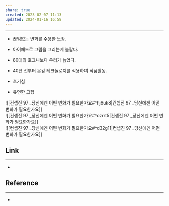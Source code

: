 ```yaml
---
share: true
created: 2023-02-07 11:13
updated: 2024-01-16 16:58
---
```


---
- 끊임없는 변화를 수용한 노장.
- 아이패드로 그림을 그리는게 놀랍다.
- 80대의 호크니보다 우리가 늙었다.

- 40년 전부터 온갖 테크놀로지를 적용하여 작품활동.
- 호기심
- 유연한 고집

![[컨셉진 97 _당신에겐 어떤 변화가 필요한가요#^hj6uk8|컨셉진 97 _당신에겐 어떤 변화가 필요한가요]]  
![[컨셉진 97 _당신에겐 어떤 변화가 필요한가요#^ozrrt5|컨셉진 97 _당신에겐 어떤 변화가 필요한가요]]  
![[컨셉진 97 _당신에겐 어떤 변화가 필요한가요#^d32g11|컨셉진 97 _당신에겐 어떤 변화가 필요한가요]]


## Link
---
- 


## Reference
---
- 